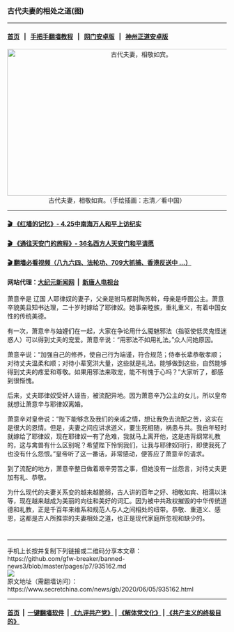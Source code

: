 ### 古代夫妻的相处之道(图)
------------------------

#### [首页](https://github.com/gfw-breaker/banned-news3/blob/master/README.md) &nbsp;&nbsp;|&nbsp;&nbsp; [手把手翻墙教程](https://github.com/gfw-breaker/guides/wiki) &nbsp;&nbsp;|&nbsp;&nbsp; [网门安卓版](https://github.com/oGate2/oGate) &nbsp;&nbsp;|&nbsp;&nbsp; [神州正道安卓版](https://github.com/SzzdOgate/update) 



<div class="article_right" style="fone-color:#000">
 <p style="text-align:center">
  <img alt="古代夫妻，相敬如宾。" src="https://img2.secretchina.com/pic/2019/4-7/p2398461a621312071-ss.jpg" style="height:337px; width:600px"/>
  <br>
   古代夫妻，相敬如宾。（手绘插画：志清／看中国）
   <span id="hideid" name="hideid" style="color:red;display:none;">
    <span href="https://www.secretchina.com">
    </span>
   </span>
  </br>
 </p>
 <div id="txt-mid1-t21-2017">
  

---

#### [ 🎬  《红墙的记忆》- 4.25中南海万人和平上访纪实](http://141.164.39.94:10000/videos/legend/425.html)

#### [ 🎬  《通往天安门的旅程》- 36名西方人天安门和平请愿 ](http://141.164.39.94:10000/videos/legend/JTT.html)

#### [ 🎬  翻墙必看视频（八九六四、法轮功、709大抓捕、香港反送中 ...）](https://github.com/gfw-breaker/links/blob/master/banned.md)

#### 网站代理：[大纪元新闻网](http://167.172.10.89:10080/gb/) &nbsp;|&nbsp; [新唐人电视台](http://167.172.10.89:8808/gb/)


  </div>
 </div>
 <p>
  萧意辛是
  <span href="https://www.secretchina.com/news/gb/tag/辽国" target="_blank">
   辽国
  </span>
  人耶律奴的妻子，父亲是驸马都尉陶苏斡，母亲是呼图公主。萧意辛貌美且知书达理，二十岁时嫁给了耶律奴。她事亲睦族，重礼重义，有着中国女性的传统美德。
  <span id="hideid" name="hideid" style="color:red;display:none;">
   <span href="https://www.secretchina.com">
   </span>
  </span>
 </p>
 <p>
  有一次，萧意辛与妯娌们在一起，大家在争论用什么魇魅邪法（指驱使低灵鬼怪迷惑人）可以得到丈夫的宠爱。萧意辛说：“用邪法不如用礼法。”众人问她原因。
 </p>
 <p>
  萧意辛说：“加强自己的修养，使自己行为端谨，符合规范；侍奉长辈恭敬孝顺；对待丈夫温柔和顺；对待小辈宽洪大量，这些就是礼法。能够做到这些，自然能够得到丈夫的疼爱和尊敬。如果用邪法来取宠，能不有愧于心吗？”大家听了，都感到很惭愧。
 </p>
 <p>
  后来，丈夫耶律奴受奸人诬告，被流配异地。因为萧意辛乃公主的女儿，所以皇帝就想让萧意辛与耶律奴离婚。
 </p>
 <p>
  萧意辛对皇帝说：“陛下能够念及我们的亲戚之情，想让我免去流配之苦，这实在是很大的恩情。但是，夫妻之间应讲求道义，要生死相随，祸患与共。我自年轻时就嫁给了耶律奴，现在耶律奴一有了危难，我就马上离开他，这是违背纲常礼教的，这与禽兽有什么区别呢？希望陛下怜悯我们，让我与耶律奴同行，即使我死了也没有什么怨恨。”皇帝听了这一番话，非常感动，便答应了萧意辛的请求。
 </p>
 <p>
  到了流配的地方，萧意辛整日做着艰辛劳苦之事，但她没有一丝怨言，对待丈夫更加有礼、恭敬。
 </p>
 <center>
  <div style="max-width: 632px;height:180px; display: none; text-align: center; margin: 0 auto; overflow: hidden;overflow-x: hidden;">
   <div id="taboola-midarticle-thumbnails" style="max-width: 632px;height:180px;overflow: hidden;overflow-x: hidden;">
   </div>
  </div>
  <div>
   <center>
    <div id="div-gpt-ad-1589559869784-0">
    </div>
   </center>
  </div>
 </center>
 <p>
  为什么现代的夫妻关系变的越来越脆弱，古人讲的百年之好、相敬如宾、相濡以沫等，现在越来越成为美丽的向往和美好的词汇。因为被中共政权摧毁的中华传统道德和礼教，正是千百年来维系和规范人与人之间相处的纽带。恭敬、重道义、感恩，这都是古人所推崇的夫妻相处之道，也正是现代家庭所忽视和缺少的。
  <center>
   <div style="max-width: 632px;height:180px; display: none; text-align: center; margin: 0 auto; overflow: hidden;overflow-x: hidden;">
    <div id="taboola-midarticle-thumbnails" style="max-width: 632px;height:180px;overflow: hidden;overflow-x: hidden;">
    </div>
   </div>
   <div>
    <center>
     <div id="div-gpt-ad-1589559869784-0">
     </div>
    </center>
   </div>
  </center>
  <center>
   <div>
    <div id="txt-mid2-t22-2017" style="display: block;  max-height: 351px;  overflow: hidden;">
     <div id="SC-21">
     </div>
    </div>
   </div>
  </center>
  <div style="padding-top:12px;">
  </div>
 </p>
</div>

<hr/>
手机上长按并复制下列链接或二维码分享本文章：<br/>
https://github.com/gfw-breaker/banned-news3/blob/master/pages/p7/935162.md <br/>
<a href='https://github.com/gfw-breaker/banned-news3/blob/master/pages/p7/935162.md'><img src='https://github.com/gfw-breaker/banned-news3/blob/master/pages/p7/935162.md.png'/></a> <br/>
原文地址（需翻墙访问）：https://www.secretchina.com/news/gb/2020/06/05/935162.html


------------------------
#### [首页](https://github.com/gfw-breaker/banned-news3/blob/master/README.md) &nbsp;|&nbsp; [一键翻墙软件](https://github.com/gfw-breaker/nogfw/blob/master/README.md) &nbsp;| [《九评共产党》](https://github.com/gfw-breaker/9ping.md/blob/master/README.md#九评之一评共产党是什么) | [《解体党文化》](https://github.com/gfw-breaker/jtdwh.md/blob/master/README.md) | [《共产主义的终极目的》](https://github.com/gfw-breaker/gczydzjmd.md/blob/master/README.md)


<img src='http://gfw-breaker.win/banned-news3/pages/p7/935162.md' width='0px' height='0px'/>